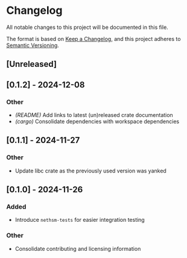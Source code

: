 # Changelog

All notable changes to this project will be documented in this file.

The format is based on [Keep a Changelog](https://keepachangelog.com/en/1.0.0/),
and this project adheres to [Semantic Versioning](https://semver.org/spec/v2.0.0.html).

## [Unreleased]

## [0.1.2] - 2024-12-08

### Other
- *(README)* Add links to latest (un)released crate documentation
- *(cargo)* Consolidate dependencies with workspace dependencies

## [0.1.1] - 2024-11-27

### Other
- Update libc crate as the previously used version was yanked

## [0.1.0] - 2024-11-26

### Added
- Introduce `nethsm-tests` for easier integration testing

### Other
- Consolidate contributing and licensing information
